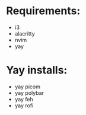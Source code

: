 # Requirements:
 - i3
 - alacritty
 - nvim
 - yay

# Yay installs:
 - yay picom
 - yay polybar
 - yay feh
 - yay rofi
